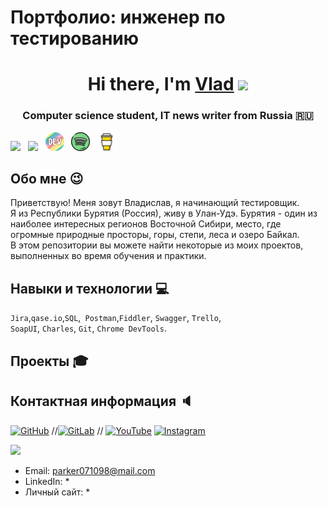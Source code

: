 # Портфолио: инженер по тестированию
<h1 align="center">Hi there, I'm <a href="https://daniilshat.ru/" target="_blank">Vlad</a> 
<img src="https://github.com/blackcater/blackcater/raw/main/images/Hi.gif" height="32"/></h1>
<h3 align="center">Computer science student, IT news writer from Russia 🇷🇺</h3>

<p>
   <a href="https://www.linkedin.com/in/hemant-j-85518a195/"><img height="30" src="https://flic.kr/p/2oM9BoW?raw=true"></a>&nbsp;&nbsp;
   <a href="https://twitter.com/8bithemant"><img height="30" src="https://www.flickr.com/photos/198676906@N04/53019463726/in/dateposted-public/"></a>&nbsp;&nbsp;
   <a href="https://dev.to/hemant"><img height="30" src="https://raw.githubusercontent.com/8bithemant/8bithemant/master/devto.png?raw=true"></a>&nbsp;&nbsp;
   <a href="https://www.facebook.com/trinnwin"><img height="30" src="https://raw.githubusercontent.com/8bithemant/8bithemant/master/spotify.png?raw=true"></a>&nbsp;&nbsp;
   <a href="https://www.coffee.com/hemant"><img height="30" src="https://raw.githubusercontent.com/8bithemant/8bithemant/master/coffee.jpg?raw=true"></a>&nbsp;&nbsp;
 </p>

## Обо мне :wink: 

Приветствую! Меня зовут Владислав, я начинающий тестировщик. <br> Я из Республики Бурятия (Россия), живу в Улан-Удэ. Бурятия - один из наиболее интересных регионов Восточной Сибири, место, где огромные природные просторы, горы, степи, леса и озеро Байкал.  <br>
В этом репозитории вы можете найти некоторые из моих проектов, выполненных во время обучения и практики.
<br>

## Навыки и технологии :computer:

``Jira``,``qase.io``,``SQL``,`` Postman``,``Fiddler``, ``Swagger``, ``Trello``, <br>
``SoapUI``, ``Charles``, ``Git``, ``Chrome DevTools``.




## Проекты :mortar_board:



## Контактная информация :speaker:

[![GitHub](icons/github.png)](https://github.com/PilyaIntelligent)
//[![GitLab](icons/gitlab.png)]() //
[![YouTube](icons/youtube.png)](https://www.youtube.com/channel/UCJ9eDG_k4WJFhO74b9Tue0w)
[![Instagram](/all/instagram.png)](https://www.youtube.com/channel/UCJ9eDG_k4WJFhO74b9Tue0w)

<a href="https://www.drupal.org/" title="Drupal"><img src="icons/drupal.png" /></a>
- Email: parker071098@mail.com
- LinkedIn: *
- Личный сайт: *
